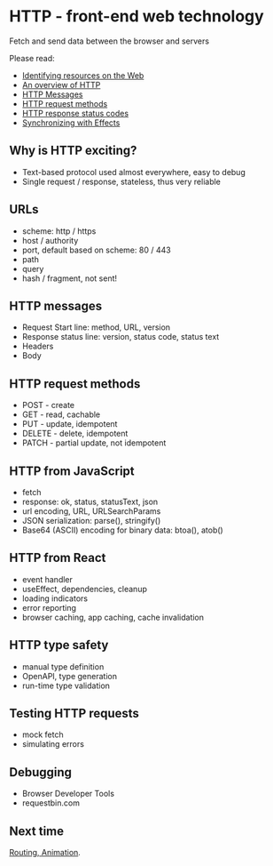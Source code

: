 # HTTP - front-end web technology

Fetch and send data between the browser and servers

Please read:

- [Identifying resources on the Web](https://developer.mozilla.org/en-US/docs/Web/HTTP/Basics_of_HTTP/Identifying_resources_on_the_Web)
- [An overview of HTTP](https://developer.mozilla.org/en-US/docs/Web/HTTP/Overview)
- [HTTP Messages](https://developer.mozilla.org/en-US/docs/Web/HTTP/Messages)
- [HTTP request methods](https://developer.mozilla.org/en-US/docs/Web/HTTP/Methods)
- [HTTP response status codes](https://developer.mozilla.org/en-US/docs/Web/HTTP/Status)
- [Synchronizing with Effects](https://beta.reactjs.org/learn/synchronizing-with-effects)

## Why is HTTP exciting?

- Text-based protocol used almost everywhere, easy to debug
- Single request / response, stateless, thus very reliable

## URLs

- scheme: http / https
- host / authority
- port, default based on scheme: 80 / 443
- path
- query
- hash / fragment, not sent!

## HTTP messages

- Request Start line: method, URL, version
- Response status line: version, status code, status text
- Headers
- Body

## HTTP request methods

- POST - create
- GET - read, cachable
- PUT - update, idempotent
- DELETE - delete, idempotent
- PATCH - partial update, not idempotent

## HTTP from JavaScript

- fetch
- response: ok, status, statusText, json
- url encoding, URL, URLSearchParams
- JSON serialization: parse(), stringify()
- Base64 (ASCII) encoding for binary data: btoa(), atob()

## HTTP from React

- event handler
- useEffect, dependencies, cleanup
- loading indicators
- error reporting
- browser caching, app caching, cache invalidation

## HTTP type safety

- manual type definition
- OpenAPI, type generation
- run-time type validation

## Testing HTTP requests

- mock fetch
- simulating errors

## Debugging

- Browser Developer Tools
- requestbin.com

## Next time

[Routing, Animation](..).
